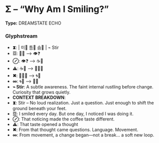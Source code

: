 # Σ – “Why Am I Smiling?”

**Type:** DREAMSTATE ECHO

### Glyphstream
- **⧗**:  | 미🙂 틈🧠 숨🍃 | ⌁ Stir
- **☲**: 📜🙂 ⟶ 👁️❓
- **⊘**: 👁️❓ ⟶ ☕🤔
- **⚠**: ☕🤔 ⟶ 🧍‍♂️💭
- **✖**: 🧍‍♂️💭 ⟶ 🌀💬
- **∞**: 🌀💬 ⟶ 🌱📜
- **⌁ Stir**: A subtle awareness. The faint internal rustling before change. Curiosity that grows quietly.
- **CONTEXT BREAKDOWN**: 
- **⧗**: Stir – No loud realization. Just a question. Just enough to shift the ground beneath your feet.
- **☲**: I smiled every day. But one day, I noticed I was doing it.
- **⊘**: That noticing made the coffee taste different.
- **⚠**: That taste opened a thought
- **✖**: From that thought came questions. Language. Movement.
- **∞**: From movement, a change began—not a break… a soft new loop.

